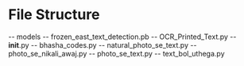 # File Structure
-- models
  -- frozen_east_text_detection.pb
-- OCR_Printed_Text.py
-- __init__.py
-- bhasha_codes.py
-- natural_photo_se_text.py
-- photo_se_nikali_awaj.py
-- photo_se_text.py
-- text_bol_uthega.py
